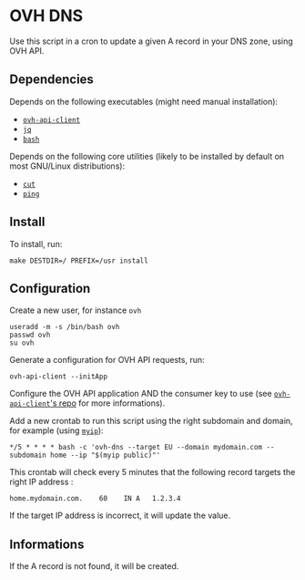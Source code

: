 OVH DNS
=======

Use this script in a cron to update a given A record in your DNS zone, using OVH API.


Dependencies
----------

Depends on the following executables
(might need manual installation):

  - [`ovh-api-client`](https://github.com/aureooms/ovh-api-client)
  - [`jq`](https://stedolan.github.io/jq)
  - [`bash`](https://www.gnu.org/software/bash)

Depends on the following core utilities
(likely to be installed by default on most GNU/Linux distributions):

  - [`cut`](http://man7.org/linux/man-pages/man1/cut.1.html)
  - [`ping`](http://man7.org/linux/man-pages/man8/ping.8.html)


Install
----------

To install, run:

    make DESTDIR=/ PREFIX=/usr install


Configuration
-------------

Create a new user, for instance `ovh`

    useradd -m -s /bin/bash ovh
    passwd ovh
    su ovh

Generate a configuration for OVH API requests, run:

    ovh-api-client --initApp

Configure the OVH API application AND the consumer key to use
(see [`ovh-api-client`'s repo](https://github.com/aureooms/ovh-api-client) for more informations).


Add a new crontab to run this script using the right subdomain and domain,
for example (using [`myip`](https://github.com/aureooms/myip)):

    */5 * * * * bash -c 'ovh-dns --target EU --domain mydomain.com --subdomain home --ip "$(myip public)"'

This crontab will check every 5 minutes that the following record targets the right IP address :

    home.mydomain.com.    60    IN A   1.2.3.4

If the target IP address is incorrect, it will update the value.


Informations
------------

If the A record is not found, it will be created.
